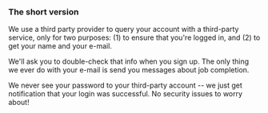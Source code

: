 ### The short version

We use a third party provider to query your account with a third-party service, only for two purposes: (1) to ensure that you're logged in, and (2) to get your name and your e-mail.

We'll ask you to double-check that info when you sign up.  The only thing we ever do with your e-mail is send you messages about job completion.

We never see your password to your third-party account -- we just get notification that your login was successful.  No security issues to worry about!
